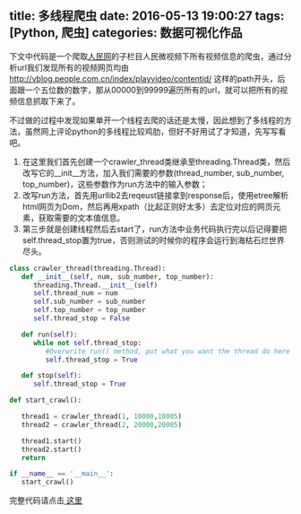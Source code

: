 title: 多线程爬虫
date: 2016-05-13 19:00:27
tags: [Python, 爬虫]
categories: 数据可视化作品
---
下文中代码是一个爬取[人民网](http://www.people.com.cn)的子栏目人民微视频下所有视频信息的爬虫，通过分析url我们发现所有的视频网页均由 http://vblog.people.com.cn/index/playvideo/contentid/ 这样的path开头，后面跟一个五位数的数字，那从00000到99999遍历所有的url，就可以把所有的视频信息抓取下来了。

不过做的过程中发现如果单开一个线程去爬的话还是太慢，因此想到了多线程的方法，虽然网上评论python的多线程比较鸡肋，但好不好用试了才知道，先写写看吧。

1. 在这里我们首先创建一个crawler_thread类继承至threading.Thread类，然后改写它的__init__方法，加入我们需要的参数(thread_number, sub_number, top_number)，这些参数作为run方法中的输入参数；
2. 改写run方法，首先用urllib2去reqeust链接拿到response后，使用etree解析html网页为Dom，然后再用xpath（比起正则好太多）去定位对应的网页元素，获取需要的文本值信息。
3. 第三步就是创建线程然后去start了，run方法中业务代码执行完以后记得要把self.thread_stop置为true，否则测试的时候你的程序会运行到海枯石烂世界尽头。


```python 
class crawler_thread(threading.Thread): 
   def __init__(self, num, sub_number, top_number):
      threading.Thread.__init__(self)
      self.thread_num = num
      self.sub_number = sub_number
      self.top_number = top_number
      self.thread_stop = False

   def run(self): 
      while not self.thread_stop:
         #Overwrite run() method, put what you want the thread do here
         self.thread_stop = True

   def stop(self):
      self.thread_stop = True

def start_crawl():

   thread1 = crawler_thread(1, 10000,10005)
   thread2 = crawler_thread(2, 20000,20005)

   thread1.start()
   thread2.start()
   return

if __name__ == '__main__':
   start_crawl()
```
完整代码请点击<a href="/python/thread_crawler.py"> 这里</a>
